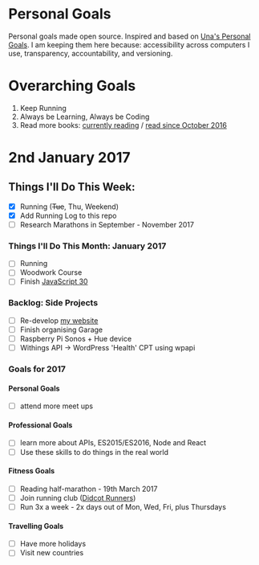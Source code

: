 Personal Goals
==============

Personal goals made open source. Inspired and based on [Una's Personal Goals](https://github.com/una/personal-goals). I am keeping them here because: accessibility across computers I use, transparency, accountability, and versioning.

# Overarching Goals
1. Keep Running
2. Always be Learning, Always be Coding
3. Read more books: [currently reading](/books/books-in-progress.md) / [read since October 2016](/books/books-read.md)

# 2nd January 2017

## Things I'll Do This Week:
- [x] Running (~~Tue~~, Thu, Weekend)
- [x] Add Running Log to this repo
- [ ] Research Marathons in September - November 2017

### Things I'll Do This Month: January 2017
- [ ] Running
- [ ] Woodwork Course
- [ ] Finish [JavaScript 30](https://javascript30.com/)

### Backlog: Side Projects
- [ ] Re-develop [my website](https://big-andy.co.uk)
- [ ] Finish organising Garage
- [ ] Raspberry Pi Sonos + Hue device
- [ ] Withings API -> WordPress 'Health' CPT using wpapi

### Goals for 2017
#### Personal Goals
- [ ] attend more meet ups

#### Professional Goals
- [ ] learn more about APIs, ES2015/ES2016, Node and React
- [ ] Use these skills to do things in the real world

#### Fitness Goals
- [ ] Reading half-marathon - 19th March 2017
- [ ] Join running club ([Didcot Runners](http://didcotrunners.org.uk/club-info))
- [ ] Run 3x a week - 2x days out of Mon, Wed, Fri, plus Thursdays

#### Travelling Goals
- [ ] Have more holidays
- [ ] Visit new countries
